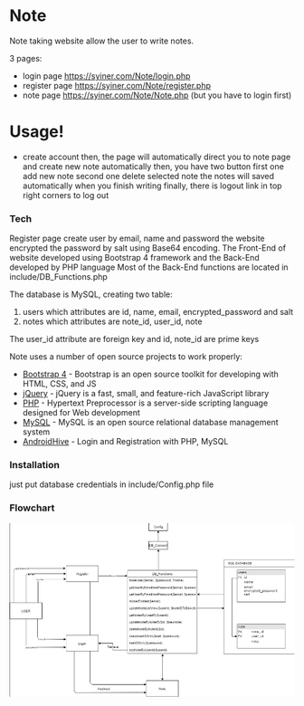 # Note

Note taking website allow the user to write notes.

3 pages:
  - login page https://syiner.com/Note/login.php
  - register page https://syiner.com/Note/register.php
  - note page https://syiner.com/Note/Note.php (but you have to login first)

# Usage!

 - create account then, the page will automatically direct you to note page and create new note automatically then, you have two button first one add new note second one delete selected note the notes will saved automatically when you finish writing finally, there is logout link in top right corners to log out


### Tech

Register page create user by email, name and password the website encrypted the password by salt using Base64 encoding.
The Front-End of website developed using Bootstrap 4 framework and the Back-End developed by PHP language 
Most of the Back-End functions are located in include/DB_Functions.php

The database is MySQL, creating two table: 
1.	users which attributes are id, name, email, encrypted_password and salt 
2.	notes which attributes are note_id, user_id, note

The user_id attribute are foreign key and id, note_id are prime keys


Note uses a number of open source projects to work properly:

* [Bootstrap 4] - Bootstrap is an open source toolkit for developing with HTML, CSS, and JS
* [jQuery] - jQuery is a fast, small, and feature-rich JavaScript library
* [PHP] - Hypertext Preprocessor is a server-side scripting language designed for Web development
* [MySQL] - MySQL is an open source relational database management system
* [AndroidHive] - Login and Registration with PHP, MySQL

### Installation

just put database credentials in include/Config.php file

### Flowchart

![](https://raw.githubusercontent.com/omarauf/Note-website/master/PIC/Note-flowchart.PNG)

   [Bootstrap 4]: <https://getbootstrap.com/>
   [jQuery]: <http://jquery.com>
   [php]: <http://twitter.com/tjholowaychuk>
   [mysql]: <https://www.mysql.com/>
   [androidhive]: <https://www.androidhive.info/2012/01/android-login-and-registration-with-php-mysql-and-sqlite/>
   

